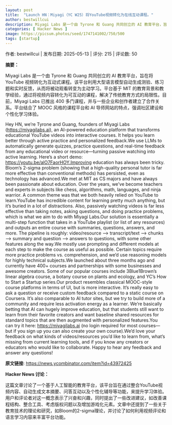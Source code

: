 ```yaml
---
layout: post
title:  "Launch HN：Miyagi（YC W25）将YouTube视频转化为在线互动课程。"
author: bestwillcui
description: Miyagi Labs 是一个由 Tyrone 和 Guang 共同创立的 AI 教育平台，旨在将 YouTube 视频转化为互动式课程。该平台利用大型语言模型自动生成测验、练习题和实时反馈，从而将被动观看转变为主动学习。平台基于 MIT 的教育背景和教学经验，通过将视频内容转化为可互动的课程，解决了传统教育方式的局限性。目前，Miyagi Labs 已推出 400 多门课程，并与一些企业和创作者建立了合作关系。平台结合了 MOOC 风格的课程平台和 AI 导师网站的特点，强调社区建设和个性化学习体验。
categories: [ Hacker News ]
image: https://picsum.photos/seed/1747141002/750/500
tags: [startup]
---
```


作者: bestwillcui | 发布日期: 2025-05-13 | 评分: 215 | 评论数: 50

**摘要：**

Miyagi Labs 是一个由 Tyrone 和 Guang 共同创立的 AI 教育平台，旨在将 YouTube 视频转化为互动式课程。该平台利用大型语言模型自动生成测验、练习题和实时反馈，从而将被动观看转变为主动学习。平台基于 MIT 的教育背景和教学经验，通过将视频内容转化为可互动的课程，解决了传统教育方式的局限性。目前，Miyagi Labs 已推出 400 多门课程，并与一些企业和创作者建立了合作关系。平台结合了 MOOC 风格的课程平台和 AI 导师网站的特点，强调社区建设和个性化学习体验。

Hey HN, we’re Tyrone and Guang, founders of Miyagi Labs (https://miyagilabs.ai), an AI-powered education platform that transforms educational YouTube videos into interactive courses. It helps you learn better through active practice and personalized feedback.We use LLMs to automatically generate quizzes, practice questions, and real-time feedback from any educational video or resource—turning passive watching into active learning. Here’s a short demo: https://youtu.be/alO7FaorHOY.Improving education has always been tricky. Bloom’s 2-sigma problem (showing that a high-quality personal tutor is far more effective than conventional methods) has persisted, even as technology has advanced.We met at MIT as CS majors and have always been passionate about education. Over the years, we’ve become teachers and experts in subjects like chess, algorithms, math, languages, and ninja warrior. A common theme was that we both heavily relied on YouTube to learn.YouTube has incredible content for learning pretty much anything, but it’s buried in a lot of distractions. Also, passively watching videos is far less effective than taking notes, asking questions, and doing practice problems, which is what we aim to do with Miyagi Labs.Our solution is essentially a multi-step function that takes in a YouTube playlist (or list of any resources) and outputs an entire course with summaries, questions, answers, and more. The pipeline is roughly: video/resource —> transcript/text —> chunks —> summary and question —> answers to questions, with some other features along the way.We mostly use prompting and different models at each step to make the course as useful as possible. Certain topics require more practice problems vs. comprehension, and we’d use reasoning models for highly technical subjects.We launched about three months ago and currently have 400+ courses and partnerships with some businesses and awesome creators. Some of our popular courses include 3Blue1Brown’s linear algebra course, a botany course on plants and ecology, and YC’s How to Start a Startup series.Our product resembles classical MOOC-style course platforms in terms of UI, but is more interactive. It’s really easy to ask a question or receive custom feedback compared to a static course on Coursera. It’s also comparable to AI tutor sites, but we try to build more of a community and require less activation energy as a learner. We’re basically betting that AI can hugely improve education, but that students still want to learn from their favorite creators and want baseline shared resources for standard topics that are then augmented with personalized features.You can try it here: https://miyagilabs.ai (no login required for most courses—but if you sign up you can also create your own course).We’d love your feedback on what kinds of videos/resources you’d like to learn from, what’s missing from current learning tools, and if you know any creators or educators who would like to collaborate. Happy to hear any feedback and answer any questions!

**原文链接**: https://news.ycombinator.com/item?id=43972425

**Hacker News 讨论：**

这篇文章讨论了一个基于人工智能的教育平台，该平台旨在通过整合YouTube视频内容、自动生成文本摘要、问答互动以及个性化辅导等功能，来提升学习体验。用户和评论者对这一概念表示了兴奋和兴趣，同时提出了一些改进建议，如改善课程结构、整合工具、考虑版权问题以及增加游戏化元素。文章中还提到了一些关于教育技术的理论和研究，如Bloom的2-sigma理论，并讨论了如何利用视频评论和语言学习内容来丰富平台功能。

